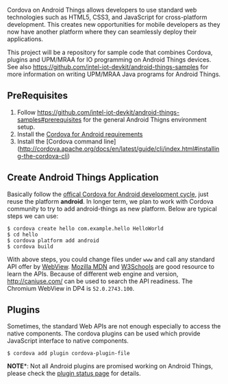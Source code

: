 Cordova on Android Things allows developers to use standard web
technologies such as HTML5, CSS3, and JavaScript for cross-platform
development. This creates new opportunities for mobile developers as
they now have another platform where they can seamlessly deploy their
applications.

This project will be a repository for sample code that combines Cordova,
plugins and UPM/MRAA for IO programming on Android Things devices. See
also https://github.com/intel-iot-devkit/android-things-samples for more
information on writing UPM/MRAA Java programs for Android Things.

PreRequisites
-------------
1. Follow https://github.com/intel-iot-devkit/android-things-samples#prerequisites for the general Android Thigns environment setup.
2. Install the [Cordova for Android requirements](http://cordova.apache.org/docs/en/latest/guide/platforms/android/index.html)
3. Install the [Cordova command line] (http://cordova.apache.org/docs/en/latest/guide/cli/index.html#installing-the-cordova-cli)

Create Android Things Application
---------------------------------
Basically follow the [offical Cordova for Android development cycle](http://cordova.apache.org/docs/en/latest/guide/cli/index.html), just reuse the platform **android**. In longer term, we plan to work with Cordova community to try to add android-things as new platform. Below are typical steps we can use:
```
$ cordova create hello com.example.hello HelloWorld
$ cd hello
$ cordova platform add android
$ cordova build
```

With above steps, you could change files under `www` and call any standard API offer by [WebView](https://developer.android.com/reference/android/webkit/WebView.html). [Mozilla MDN](https://developer.mozilla.org/) and [W3Schools](https://www.w3schools.com/) are good resource to learn the APIs. Because of different web engine and version, http://caniuse.com/ can be used to search the API readiness. The Chromium WebView in DP4 is `52.0.2743.100`.

Plugins
-------
Sometimes, the standard Web APIs are not enough especially to access the native components. The cordova plugins can be used which provide JavaScript interface to native components.
```
$ cordova add plugin cordova-plugin-file
```

**NOTE***: Not all Android plugins are promised working on Android Things, please check the [plugin status page](./plugins_status.md)  for details.
